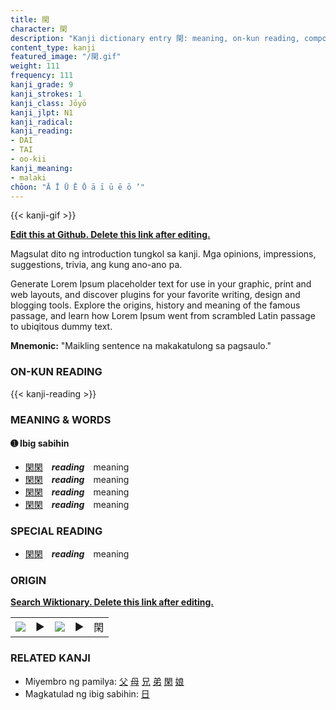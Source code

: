 ```yaml
---
title: 閑
character: 閑
description: "Kanji dictionary entry 閑: meaning, on-kun reading, compounds, origin, related kanji"
content_type: kanji
featured_image: "/閑.gif"
weight: 111
frequency: 111
kanji_grade: 9
kanji_strokes: 1
kanji_class: Jōyō
kanji_jlpt: N1
kanji_radical: 
kanji_reading: 
- DAI
- TAI
- oo-kii
kanji_meaning:
- malaki
chōon: "Ā Ī Ū Ē Ō ā ī ū ē ō ’"
---
```

[//]: # (Don't edit the line below. Kanji animated GIF code is automatically generated.)
{{< kanji-gif >}}

[//]: # (Edit below this line.)

**[Edit this at Github. Delete this link after editing.](https://github.com/tim0g/tim/tree/main/content/kanji/閑/index.md)**

Magsulat dito ng introduction tungkol sa kanji. Mga opinions, impressions, suggestions, trivia, ang kung ano-ano pa.

Generate Lorem Ipsum placeholder text for use in your graphic, print and web layouts, and discover plugins for your favorite writing, design and blogging tools. Explore the origins, history and meaning of the famous passage, and learn how Lorem Ipsum went from scrambled Latin passage to ubiqitous dummy text.
 
**Mnemonic:** "Maikling sentence na makakatulong sa pagsaulo."

### ON-KUN READING

[//]: # (Don't edit the line below. ON-KUN READING code is automatically generated.)
{{< kanji-reading >}}

### MEANING & WORDS

#### ➊ **Ibig sabihin**
  - [閑](../閑)[閑](../閑)　***reading***　meaning
  - [閑](../閑)[閑](../閑)　***reading***　meaning
  - [閑](../閑)[閑](../閑)　***reading***　meaning
  - [閑](../閑)[閑](../閑)　***reading***　meaning

### SPECIAL READING
  - [閑](../閑)[閑](../閑)　***reading***　meaning

### ORIGIN

**[Search Wiktionary. Delete this link after editing.](https://wiktionary.org/wiki/閑)**
<table class="kanji-table"><tr><td>
<img src="60px-閑-bronze.svg.png">
</td><td>▶</td><td>
<img src="60px-閑-oracle.svg.png">
</td><td>▶</td>
<td class="kanji-origin">閑</td>
</tr></table>

### RELATED KANJI
- Miyembro ng pamilya: [父](../父) [母](../母) [兄](../兄) [弟](../弟) [閑](../閑) [娘](../娘)
- Magkatulad ng ibig sabihin: [日](../日)
